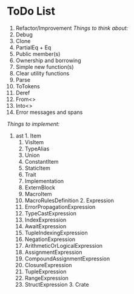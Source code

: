 # ToDo List
 1. Refactor/Improvement
  *Things to think about:*
   1. Debug
   2. Clone
   3. PartialEq + Eq
   4. Public member(s)
   5. Ownership and borrowing
   6. Simple new function(s)
   7. Clear utility functions
   8. Parse
   9. ToTokens
   10. Deref
   11. From<>
   12. Into<>
   13. Error messages and spans

  *Things to implement:*
   1. ast
     1. Item
       1. VisItem
         1. TypeAlias
         2. Union
         3. ConstantItem
         4. StaticItem
         5. Trait
         6. Implementation
         7. ExternBlock
       2. MacroItem
         1. MacroRulesDefinition
     2. Expression
       1. ErrorPropagationExpression
       2. TypeCastExpression
       3. IndexExpression
       4. AwaitExpression
       5. TupleIndexingExpression
       6. NegationExpression
       7. ArithmeticOrLogicalExpression
       8. AssignmentExpression
       9. CompoundAssignmentExpression
       10. ClosureExpression
       11. TupleExpression
       12. RangeExpression
       13. StructExpression
     3. Crate